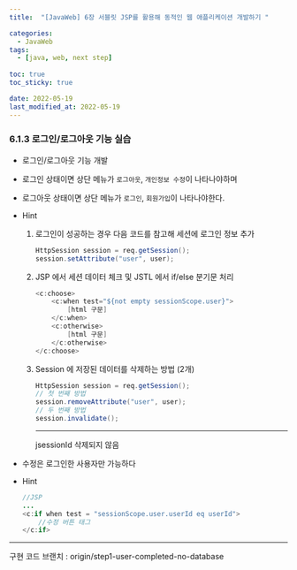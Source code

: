 ```yaml
---
title:  "[JavaWeb] 6장 서블릿 JSP를 활용해 동적인 웹 애플리케이션 개발하기 "

categories:
  - JavaWeb
tags:
  - [java, web, next step]
  
toc: true
toc_sticky: true

date: 2022-05-19
last_modified_at: 2022-05-19
---
```


### 6.1.3 로그인/로그아웃 기능 실습

- 로그인/로그아웃 기능 개발
- 로그인 상태이면 상단 메뉴가 `로그아웃`, `개인정보 수정`이 나타나야하며
- 로그아웃 상태이면 상단 메뉴가 `로그인`, `회원가입`이 나타나야한다.
- Hint
    1. 로그인이 성공하는 경우 다음 코드를 참고해 세션에 로그인 정보 추가
        
        ```java
        HttpSession session = req.getSession();
        session.setAttribute("user", user);
        ```
        
    2. JSP 에서 세션 데이터 체크 및 JSTL 에서 if/else 분기문 처리
        
        ```java
        <c:choose>
        	<c:when test="${not empty sessionScope.user}">
        		[html 구문]	
        	</c:when>
        	<c:otherwise>
        		[html 구문]	
        	</c:otherwise>
        </c:choose>
        ```
        
    3. Session 에 저장된 데이터를 삭제하는 방법 (2개)
        
        ```java
        HttpSession session = req.getSession();
        // 첫 번째 방법
        session.removeAttribute("user", user);
        // 두 번째 방법
        session.invalidate();
        ```
        
        ---
        
        jsessionId 삭제되지 않음
        
    
- 수정은 로그인한 사용자만 가능하다
- Hint
    
    ```java
    //JSP 
    ...
    <c:if when test = "sessionScope.user.userId eq userId">
    	//수정 버튼 태그
    </c:if>
    ```
    

---

구현 코드 브랜치 : origin/step1-user-completed-no-database
